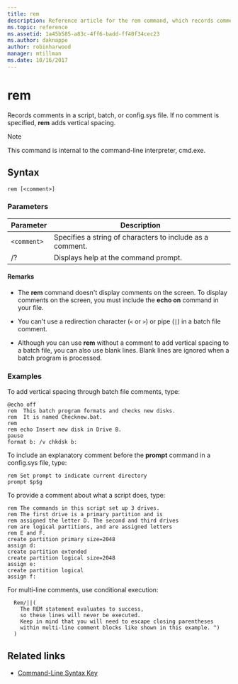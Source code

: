 ```yaml
---
title: rem
description: Reference article for the rem command, which records comments in a script, batch, or config.sys file.
ms.topic: reference
ms.assetid: 1a45b585-a83c-4ff6-badd-ff40f34cec23
ms.author: daknappe
author: robinharwood
manager: mtillman
ms.date: 10/16/2017
---
```


# rem

Records comments in a script, batch, or config.sys file. If no comment is specified, **rem** adds vertical spacing.

> [!NOTE]
> This command is internal to the command-line interpreter, cmd.exe.

## Syntax

```
rem [<comment>]
```

### Parameters

| Parameter | Description |
|--|--|
| `<comment>` | Specifies a string of characters to include as a comment. |
| /? | Displays help at the command prompt. |

#### Remarks

- The **rem** command doesn't display comments on the screen. To display comments on the screen, you must include the **echo on** command in your file.

- You can't use a redirection character (`<` or `>`) or pipe (`|`) in a batch file comment.

- Although you can use **rem** without a comment to add vertical spacing to a batch file, you can also use blank lines. Blank lines are ignored when a batch program is processed.

### Examples

To add vertical spacing through batch file comments, type:

```
@echo off
rem  This batch program formats and checks new disks.
rem  It is named Checknew.bat.
rem
rem echo Insert new disk in Drive B.
pause
format b: /v chkdsk b:
```

To include an explanatory comment before the **prompt** command in a config.sys file, type:

```
rem Set prompt to indicate current directory
prompt $p$g
```

To provide a comment about what a script does, type:

```
rem The commands in this script set up 3 drives.
rem The first drive is a primary partition and is
rem assigned the letter D. The second and third drives
rem are logical partitions, and are assigned letters
rem E and F.
create partition primary size=2048
assign d:
create partition extended
create partition logical size=2048
assign e:
create partition logical
assign f:
```

For multi-line comments, use conditional execution:

```
  Rem/||(
    The REM statement evaluates to success,
    so these lines will never be executed.
    Keep in mind that you will need to escape closing parentheses
    within multi-line comment blocks like shown in this example. ^)
  )
```

## Related links

- [Command-Line Syntax Key](command-line-syntax-key.md)

